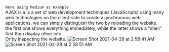 `Here using Medium as example` <br>
AJAX is a is a set of web development techniques (JavaScripts) using many web technologies on the client-side to create asynchronous web applications.
we can simply distinguish the two by reloading the website. the first one shows everything immediately, while the latter shows a "shell" first then display other info. <br>
Or by inspecting the website.
![Screen Shot 2021-04-28 at 2 58 41 AM](https://user-images.githubusercontent.com/58508124/116297521-ee1dd980-a7cd-11eb-91dc-1b5ccb094ba1.png)
![Screen Shot 2021-04-28 at 2 58 51 AM](https://user-images.githubusercontent.com/58508124/116297540-f2e28d80-a7cd-11eb-9d9a-47a30ea08685.png)


